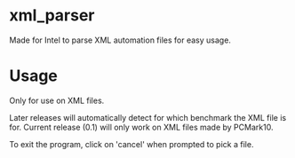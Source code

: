 # xml_parser
Made for Intel to parse XML automation files for easy usage.


# Usage #
Only for use on XML files. 

Later releases will automatically detect for which benchmark the XML file is for.
Current release (0.1) will only work on XML files made by PCMark10.

To exit the program, click on 'cancel' when prompted to pick a file.